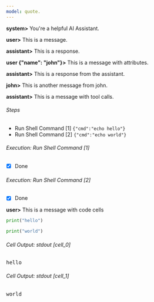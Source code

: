 ```yaml
---
model: quote.
---
```


**system>** You're a helpful AI Assistant.

**user>** This is a message.

**assistant>** This is a response.

**user {"name": "john"}>** This is a message with attributes.

**assistant>** This is a response from the assistant.

**john>** This is another message from john.

**assistant>** This is a message with tool calls.

###### Steps

- Run Shell Command [1] `{"cmd":"echo hello"}`
- Run Shell Command [2] `{"cmd":"echo world"}`

###### Execution: Run Shell Command [1]

<pre class='output' style='display:none'>
hello

Exit Code: 0
</pre>

-[x] Done

###### Execution: Run Shell Command [2]

<pre class='output' style='display:none'>
world

Exit Code: 0
</pre>

-[x] Done

**user>** This is a message with code cells

```python .eval
print("hello")
```

```python .eval
print("world")
```

###### Cell Output: stdout [cell_0]

<pre>
hello
</pre>

###### Cell Output: stdout [cell_1]

<pre>
world
</pre>

